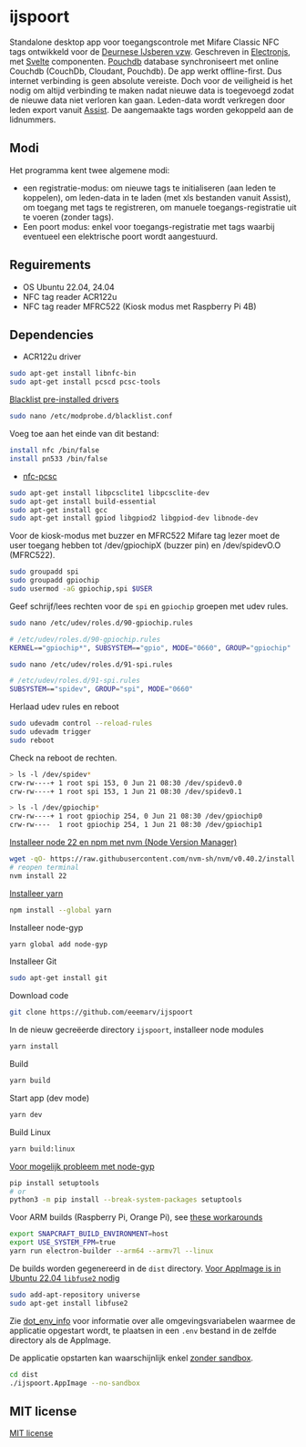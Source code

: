 # ijspoort

Standalone desktop app voor toegangscontrole met Mifare Classic NFC tags ontwikkeld voor de [Deurnese IJsberen vzw](https://www.deurnese-ijsberen.be). Geschreven in [Electronjs](https://www.electronjs.org), met [Svelte](https://svelte.dev) componenten. [Pouchdb](https://pouchdb.com) database synchroniseert met online Couchdb (CouchDb, Cloudant, Pouchdb). De app werkt offline-first. Dus internet verbinding is geen absolute vereiste. Doch voor de veiligheid is het nodig om altijd verbinding te maken nadat nieuwe data is toegevoegd zodat de nieuwe data niet verloren kan gaan. Leden-data wordt verkregen door leden export vanuit [Assist](https://assistonline.eu). De aangemaakte tags worden gekoppeld aan de lidnummers.

## Modi

Het programma kent twee algemene modi:

* een registratie-modus: om nieuwe tags te initialiseren (aan leden te koppelen), om leden-data in te laden (met xls bestanden vanuit Assist), om toegang met tags te registreren, om manuele toegangs-registratie uit te voeren (zonder tags).
* Een poort modus: enkel voor toegangs-registratie met tags waarbij eventueel een elektrische poort wordt aangestuurd.

## Reguirements

* OS Ubuntu 22.04, 24.04
* NFC tag reader ACR122u
* NFC tag reader MFRC522 (Kiosk modus met Raspberry Pi 4B)

## Dependencies

* ACR122u driver

```bash
sudo apt-get install libnfc-bin
sudo apt-get install pcscd pcsc-tools
```

[Blacklist pre-installed drivers](https://oneguyoneblog.com/2016/11/02/acr122u-nfc-usb-reader-linux-mint/)

```bash
sudo nano /etc/modprobe.d/blacklist.conf
```

Voeg toe aan het einde van dit bestand:

```bash
install nfc /bin/false
install pn533 /bin/false
```

* [nfc-pcsc](https://github.com/pokusew/nfc-pcsc)

```bash
sudo apt-get install libpcsclite1 libpcsclite-dev
sudo apt-get install build-essential
sudo apt-get install gcc
sudo apt-get install gpiod libgpiod2 libgpiod-dev libnode-dev
```

Voor de kiosk-modus met buzzer en MFRC522 Mifare tag lezer moet de user toegang hebben tot
/dev/gpiochipX (buzzer pin) en /dev/spidevO.O (MFRC522).

```bash
sudo groupadd spi
sudo groupadd gpiochip
sudo usermod -aG gpiochip,spi $USER
```

Geef schrijf/lees rechten voor de `spi` en `gpiochip` groepen met udev rules.

```bash
sudo nano /etc/udev/roles.d/90-gpiochip.rules

# /etc/udev/roles.d/90-gpiochip.rules
KERNEL=="gpiochip*", SUBSYSTEM=="gpio", MODE="0660", GROUP="gpiochip"
```

```bash
sudo nano /etc/udev/roles.d/91-spi.rules

# /etc/udev/roles.d/91-spi.rules
SUBSYSTEM=="spidev", GROUP="spi", MODE="0660"
```

Herlaad udev rules en reboot

```bash
sudo udevadm control --reload-rules
sudo udevadm trigger
sudo reboot
```

Check na reboot de rechten.

```bash
> ls -l /dev/spidev*
crw-rw----+ 1 root spi 153, 0 Jun 21 08:30 /dev/spidev0.0
crw-rw----+ 1 root spi 153, 1 Jun 21 08:30 /dev/spidev0.1

> ls -l /dev/gpiochip*
crw-rw----+ 1 root gpiochip 254, 0 Jun 21 08:30 /dev/gpiochip0
crw-rw----  1 root gpiochip 254, 1 Jun 21 08:30 /dev/gpiochip1
```

[Installeer node 22 en npm met nvm (Node Version Manager)](https://github.com/nvm-sh/nvm)

```bash
wget -qO- https://raw.githubusercontent.com/nvm-sh/nvm/v0.40.2/install.sh | bash
# reopen terminal
nvm install 22
```

[Installeer yarn](https://classic.yarnpkg.com/lang/en/docs/install/#debian-stable)

```bash
npm install --global yarn
```

Installeer node-gyp

```bash
yarn global add node-gyp
```

Installeer Git

```bash
sudo apt-get install git
```

Download code

```bash
git clone https://github.com/eeemarv/ijspoort
```

In de nieuw gecreëerde directory `ijspoort`, installeer node modules

```bash
yarn install
```

Build

```bash
yarn build
```

Start app (dev mode)

```bash
yarn dev
```

Build Linux

```bash
yarn build:linux
```

[Voor mogelijk probleem met node-gyp](https://github.com/electron/rebuild/issues/1116)

```bash
pip install setuptools
# or
python3 -m pip install --break-system-packages setuptools
```

Voor ARM builds (Raspberry Pi, Orange Pi), see [these workarounds](https://www.beekeeperstudio.io/blog/electron-apps-for-arm-and-raspberry-pi)

```bash
export SNAPCRAFT_BUILD_ENVIRONMENT=host
export USE_SYSTEM_FPM=true
yarn run electron-builder --arm64 --armv7l --linux
```

De builds worden gegenereerd in de `dist` directory.
[Voor AppImage is in Ubuntu 22.04 `libfuse2` nodig](https://askubuntu.com/questions/1403811/appimage-on-ubuntu-22-04)

```bash
sudo add-apt-repository universe
sudo apt-get install libfuse2
```

Zie [dot_env_info](./dot_env_info) voor informatie over alle omgevingsvariabelen waarmee de applicatie opgestart wordt, te plaatsen in een `.env` bestand in de zelfde directory als de AppImage.

De applicatie opstarten kan waarschijnlijk enkel [zonder sandbox](https://authmane512.medium.com/solve-the-suid-sandbox-helper-binary-was-found-but-is-not-configured-correctly-3-solutions-4f1425a9a76c).

```bash
cd dist
./ijspoort.AppImage --no-sandbox
```

## MIT license

[MIT license](https://github.com/eeemarv/ijspoort/blob/main/LICENSE)
